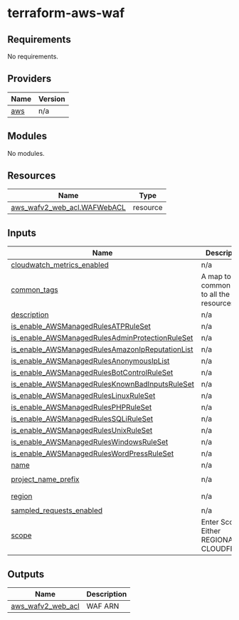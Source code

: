 # terraform-aws-waf

<!-- BEGIN_TF_DOCS -->

## Requirements

No requirements.

## Providers

| Name                                              | Version |
| ------------------------------------------------- | ------- |
| <a name="provider_aws"></a> [aws](#provider\_aws) | n/a     |

## Modules

No modules.

## Resources

| Name                                                                                                                     | Type     |
| ------------------------------------------------------------------------------------------------------------------------ | -------- |
| [aws_wafv2_web_acl.WAFWebACL](https://registry.terraform.io/providers/hashicorp/aws/latest/docs/resources/wafv2_web_acl) | resource |

## Inputs

| Name                                                                                                                                                                                | Description                                   | Type          | Default       | Required |
| ----------------------------------------------------------------------------------------------------------------------------------------------------------------------------------- | --------------------------------------------- | ------------- | ------------- |:--------:|
| <a name="input_cloudwatch_metrics_enabled"></a> [cloudwatch\_metrics\_enabled](#input\_cloudwatch\_metrics\_enabled)                                                                | n/a                                           | `bool`        | `"false"`     | no       |
| <a name="input_common_tags"></a> [common\_tags](#input\_common\_tags)                                                                                                               | A map to add common tags to all the resources | `map(string)` | n/a           | yes      |
| <a name="input_description"></a> [description](#input\_description)                                                                                                                 | n/a                                           | `string`      | `" "`         | no       |
| <a name="input_is_enable_AWSManagedRulesATPRuleSet"></a> [is\_enable\_AWSManagedRulesATPRuleSet](#input\_is\_enable\_AWSManagedRulesATPRuleSet)                                     | n/a                                           | `bool`        | `"false"`     | no       |
| <a name="input_is_enable_AWSManagedRulesAdminProtectionRuleSet"></a> [is\_enable\_AWSManagedRulesAdminProtectionRuleSet](#input\_is\_enable\_AWSManagedRulesAdminProtectionRuleSet) | n/a                                           | `bool`        | `"false"`     | no       |
| <a name="input_is_enable_AWSManagedRulesAmazonIpReputationList"></a> [is\_enable\_AWSManagedRulesAmazonIpReputationList](#input\_is\_enable\_AWSManagedRulesAmazonIpReputationList) | n/a                                           | `bool`        | `"false"`     | no       |
| <a name="input_is_enable_AWSManagedRulesAnonymousIpList"></a> [is\_enable\_AWSManagedRulesAnonymousIpList](#input\_is\_enable\_AWSManagedRulesAnonymousIpList)                      | n/a                                           | `bool`        | `"false"`     | no       |
| <a name="input_is_enable_AWSManagedRulesBotControlRuleSet"></a> [is\_enable\_AWSManagedRulesBotControlRuleSet](#input\_is\_enable\_AWSManagedRulesBotControlRuleSet)                | n/a                                           | `bool`        | `"false"`     | no       |
| <a name="input_is_enable_AWSManagedRulesKnownBadInputsRuleSet"></a> [is\_enable\_AWSManagedRulesKnownBadInputsRuleSet](#input\_is\_enable\_AWSManagedRulesKnownBadInputsRuleSet)    | n/a                                           | `bool`        | `"false"`     | no       |
| <a name="input_is_enable_AWSManagedRulesLinuxRuleSet"></a> [is\_enable\_AWSManagedRulesLinuxRuleSet](#input\_is\_enable\_AWSManagedRulesLinuxRuleSet)                               | n/a                                           | `bool`        | `"false"`     | no       |
| <a name="input_is_enable_AWSManagedRulesPHPRuleSet"></a> [is\_enable\_AWSManagedRulesPHPRuleSet](#input\_is\_enable\_AWSManagedRulesPHPRuleSet)                                     | n/a                                           | `bool`        | `"false"`     | no       |
| <a name="input_is_enable_AWSManagedRulesSQLiRuleSet"></a> [is\_enable\_AWSManagedRulesSQLiRuleSet](#input\_is\_enable\_AWSManagedRulesSQLiRuleSet)                                  | n/a                                           | `bool`        | `"false"`     | no       |
| <a name="input_is_enable_AWSManagedRulesUnixRuleSet"></a> [is\_enable\_AWSManagedRulesUnixRuleSet](#input\_is\_enable\_AWSManagedRulesUnixRuleSet)                                  | n/a                                           | `bool`        | `"false"`     | no       |
| <a name="input_is_enable_AWSManagedRulesWindowsRuleSet"></a> [is\_enable\_AWSManagedRulesWindowsRuleSet](#input\_is\_enable\_AWSManagedRulesWindowsRuleSet)                         | n/a                                           | `bool`        | `"false"`     | no       |
| <a name="input_is_enable_AWSManagedRulesWordPressRuleSet"></a> [is\_enable\_AWSManagedRulesWordPressRuleSet](#input\_is\_enable\_AWSManagedRulesWordPressRuleSet)                   | n/a                                           | `bool`        | `"false"`     | no       |
| <a name="input_name"></a> [name](#input\_name)                                                                                                                                      | n/a                                           | `string`      | n/a           | yes      |
| <a name="input_project_name_prefix"></a> [project\_name\_prefix](#input\_project\_name\_prefix)                                                                                     | n/a                                           | `string`      | `" newers"`   | no       |
| <a name="input_region"></a> [region](#input\_region)                                                                                                                                | n/a                                           | `string`      | `"us-east-1"` | no       |
| <a name="input_sampled_requests_enabled"></a> [sampled\_requests\_enabled](#input\_sampled\_requests\_enabled)                                                                      | n/a                                           | `bool`        | `"false"`     | no       |
| <a name="input_scope"></a> [scope](#input\_scope)                                                                                                                                   | Enter Scope Either REGIONAL or CLOUDFRONT     | `any`         | n/a           | yes      |

## Outputs

| Name                                                                                          | Description |
| --------------------------------------------------------------------------------------------- | ----------- |
| <a name="output_aws_wafv2_web_acl"></a> [aws\_wafv2\_web\_acl](#output\_aws\_wafv2\_web\_acl) | WAF ARN     |

<!-- END_TF_DOCS -->
